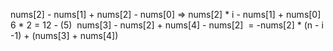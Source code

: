 nums[2]  - nums[1]
+
nums[2] - nums[0]
=> nums[2] * i - nums[1] + nums[0]
6 * 2 = 12 - (5)
​
nums[3] - nums[2]
+
nums[4] - nums[2]
​
= -nums[2] * (n - i -1) + (nums[3] + nums[4])
​